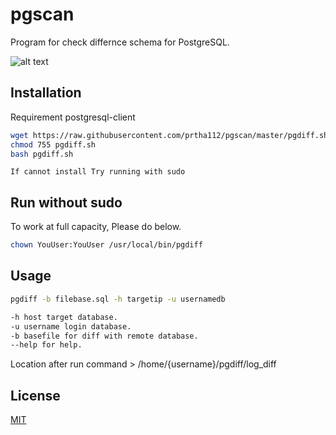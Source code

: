 # pgscan
Program for check differnce schema for PostgreSQL.

![alt text](https://github.com/prtha112/pgscan/blob/master/concept.jpg)

## Installation

Requirement postgresql-client

```bash
wget https://raw.githubusercontent.com/prtha112/pgscan/master/pgdiff.sh
chmod 755 pgdiff.sh
bash pgdiff.sh
```
`If cannot install Try running with sudo`

## Run without sudo
To work at full capacity, Please do below.

```bash
chown YouUser:YouUser /usr/local/bin/pgdiff
```

## Usage

```bash
pgdiff -b filebase.sql -h targetip -u usernamedb

-h host target database.
-u username login database.
-b basefile for diff with remote database.
--help for help.
```

Location after run command > /home/{username}/pgdiff/log_diff

## License
[MIT](https://github.com/prtha112/pgscan/blob/master/LICENSE)
